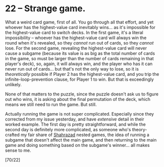 # 22 &ndash; Strange game.
What a weird card game, first of all. You go through all that effort, and yet whoever has the highest-value card inevitably wins... as it's impossible for the highest-value card to switch decks. In the first game, it's a literal impossibility &ndash; whoever has the highest-value card will always win the round when it's revealed, so they _cannot_ run out of cards, so they _cannot_ lose. For the second game, revealing the highest-value card will never cause a subgame (because its value is as big as the total number of cards in the game, so must be larger than the number of cards remaining in that player's deck), so, again, it will always win, and the player who has it can never run out of cards... but that's not the only way to lose, so it is _theoretically_ possible if Player 2 has the highest-value card, and you trip the infinite-loop-prevention clause, for Player 1 to win. But that is exceedingly unlikely.

None of that matters to the puzzle, since the puzzle doesn't ask us to figure out who wins, it is asking about the final permutation of the deck, which means we still need to run the game. But still.

Actually running the game is not super complicated. Especially since they corrected from my issue yesterday, and have _extensive_ detail in their worked example. The first day is pretty straightforward, and while the second day is definitely more complicated, as someone who's theory-crafted my fair share of [Shahrazad](https://scryfall.com/card/arn/10/shahrazad) nested games, the idea of running a subgame that doesn't affect the main game, and then returning to the main game and doing something based on the subgame's winner... all makes sense to me.

[70/22]
